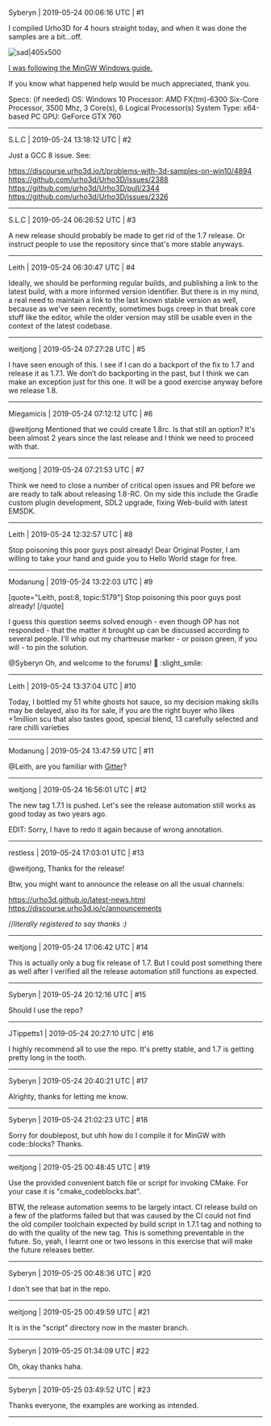 Syberyn | 2019-05-24 00:06:16 UTC | #1

I compiled Urho3D for 4 hours straight today, and when it was done the samples are a bit...off.

![sad|405x500](upload://zBGqmS0nku0313Zv38SXHE8ytam.jpeg) 

[I was following the MinGW Windows guide.](https://github.com/urho3d/Urho3D/wiki/Compiling-Urho3D-on-Windows)

If you know what happened help would be much appreciated, thank you.

Specs: (if needed) 
OS: Windows 10
Processor: AMD FX(tm)-6300 Six-Core Processor, 3500 Mhz, 3 Core(s), 6 Logical Processor(s)
System Type: x64-based PC
GPU: GeForce GTX 760

-------------------------

S.L.C | 2019-05-24 13:18:12 UTC | #2

Just a GCC 8 issue. See:

https://discourse.urho3d.io/t/problems-with-3d-samples-on-win10/4894
https://github.com/urho3d/Urho3D/issues/2388
https://github.com/urho3d/Urho3D/pull/2344
https://github.com/urho3d/Urho3D/issues/2326

-------------------------

S.L.C | 2019-05-24 06:26:52 UTC | #3

A new release should probably be made to get rid of the 1.7 release. Or instruct people to  use the repository since that's more stable anyways.

-------------------------

Leith | 2019-05-24 06:30:47 UTC | #4

Ideally, we should be performing regular builds, and publishing a link to the latest build, with a more informed version identifier. But there is in my mind, a real need to maintain a link to the last known stable version as well, because as we've seen recently, sometimes bugs creep in that break core stuff like the editor, while the older version may still be usable even in the context of the latest codebase.

-------------------------

weitjong | 2019-05-24 07:27:28 UTC | #5

I have seen enough of this. I see if I can do a backport of the fix to 1.7 and release it as 1.7.1. We don’t do backporting in the past, but I think we can make an exception just for this one. It will be a good exercise anyway before we release 1.8.

-------------------------

Miegamicis | 2019-05-24 07:12:12 UTC | #6

@weitjong Mentioned that we could create 1.8rc. Is that still an option? It's been almost 2 years since the last release and I think we need to proceed with that.

-------------------------

weitjong | 2019-05-24 07:21:53 UTC | #7

Think we need to close a number of critical open issues and PR before we are ready to talk about releasing 1.8-RC. On my side this include the Gradle custom plugin development, SDL2 upgrade, fixing Web-build with latest EMSDK.

-------------------------

Leith | 2019-05-24 12:32:57 UTC | #8

Stop poisoning this poor guys post already!
Dear Original Poster, I am willing to take your hand and guide you to Hello World stage for free.

-------------------------

Modanung | 2019-05-24 13:22:03 UTC | #9

[quote="Leith, post:8, topic:5179"]
Stop poisoning this poor guys post already!
[/quote]

I guess this question seems solved enough - even though OP has not responded - that the matter it brought up can be discussed according to several people. I'll whip out my chartreuse marker - or poison green, if you will - to pin the solution.

@Syberyn  Oh, and welcome to the forums! :confetti_ball: :slight_smile:

-------------------------

Leith | 2019-05-24 13:37:04 UTC | #10

Today, I bottled my 51 white ghosts hot sauce, so my decision making skills may be delayed, also its for sale, if you are the right buyer who likes +1million scu that also tastes good, special blend, 13 carefully selected and rare chilli varieties

-------------------------

Modanung | 2019-05-24 13:47:59 UTC | #11

@Leith, are you familiar with [Gitter](https://gitter.im/urho3d/Urho3D)?

-------------------------

weitjong | 2019-05-24 16:56:01 UTC | #12

The new tag 1.7.1 is pushed. Let's see the release automation still works as good today as two years ago.

EDIT: Sorry, I have to redo it again because of wrong annotation.

-------------------------

restless | 2019-05-24 17:03:01 UTC | #13

@weitjong, Thanks for the release!

Btw, you might want to announce the release on all the usual channels:

https://urho3d.github.io/latest-news.html
https://discourse.urho3d.io/c/announcements

//*literally registered to say thanks :)*

-------------------------

weitjong | 2019-05-24 17:06:42 UTC | #14

This is actually only a bug fix release of 1.7. But I could post something there as well after I verified all the release automation still functions as expected.

-------------------------

Syberyn | 2019-05-24 20:12:16 UTC | #15

Should I use the repo?

-------------------------

JTippetts1 | 2019-05-24 20:27:10 UTC | #16

I highly recommend all to use the repo. It's pretty stable, and 1.7 is getting pretty long in the tooth.

-------------------------

Syberyn | 2019-05-24 20:40:21 UTC | #17

Alrighty, thanks for letting me know.

-------------------------

Syberyn | 2019-05-24 21:02:23 UTC | #18

Sorry for doublepost, but uhh how do I compile it for MinGW with code::blocks? Thanks.

-------------------------

weitjong | 2019-05-25 00:48:45 UTC | #19

Use the provided convenient batch file or script for invoking CMake. For your case it is "cmake_codeblocks.bat".

BTW, the release automation seems to be largely intact. CI release build on a few of the platforms failed but that was caused by the CI could not find the old compiler toolchain expected by build script in 1.7.1 tag and nothing to do with the quality of the new tag. This is something preventable in the future. So, yeah, I learnt one or two lessons in this exercise that will make the future releases better.

-------------------------

Syberyn | 2019-05-25 00:48:36 UTC | #20

I don't see that bat in the repo.

-------------------------

weitjong | 2019-05-25 00:49:59 UTC | #21

It is in the "script" directory now in the master branch.

-------------------------

Syberyn | 2019-05-25 01:34:09 UTC | #22

Oh, okay thanks haha.

-------------------------

Syberyn | 2019-05-25 03:49:52 UTC | #23

Thanks everyone, the examples are working as intended.

-------------------------

